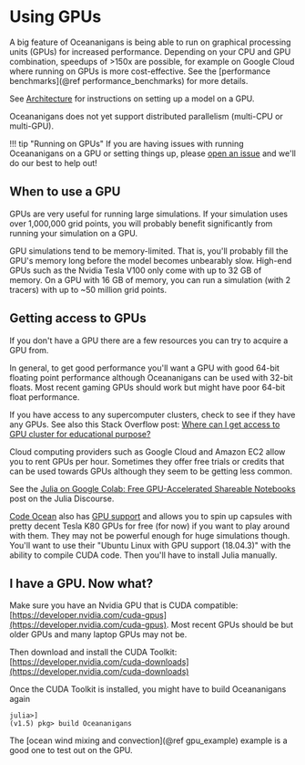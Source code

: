 # Using GPUs

A big feature of Oceananigans is being able to run on graphical processing units (GPUs)
for increased performance. Depending on your CPU and GPU combination, speedups of >150x
are possible, for example on Google Cloud where running on GPUs is more cost-effective.
See the [performance benchmarks](@ref performance_benchmarks) for more details.

See [Architecture](@ref) for instructions on setting up a model on a GPU.

Oceananigans does not yet support distributed parallelism (multi-CPU or multi-GPU).

!!! tip "Running on GPUs"
    If you are having issues with running Oceananigans on a GPU or setting things up,
    please [open an issue](https://github.com/CLiMA/Oceananigans.jl/issues/new)
    and we'll do our best to help out!

## When to use a GPU

GPUs are very useful for running large simulations. If your simulation uses over
1,000,000 grid points, you will probably benefit significantly from running your
simulation on a GPU.

GPU simulations tend to be memory-limited. That is, you'll probably fill the GPU's
memory long before the model becomes unbearably slow. High-end GPUs such as the
Nvidia Tesla V100 only come with up to 32 GB of memory. On a GPU with 16 GB of memory,
you can run a simulation (with 2 tracers) with up to ~50 million grid points.

## Getting access to GPUs

If you don't have a GPU there are a few resources you can try to acquire a GPU from.

In general, to get good performance you'll want a GPU with good 64-bit floating point
performance although Oceananigans can be used with 32-bit floats. Most recent gaming GPUs
should work but might have poor 64-bit float performance.

If you have access to any supercomputer clusters, check to see if they have any GPUs.
See also this Stack Overflow post:
[Where can I get access to GPU cluster for educational purpose?](https://scicomp.stackexchange.com/questions/8508/where-can-i-get-access-to-gpu-cluster-for-educational-purpose)

Cloud computing providers such as Google Cloud and Amazon EC2 allow you to rent GPUs per
hour. Sometimes they offer free trials or credits that can be used towards GPUs although
they seem to be getting less common.

See the [Julia on Google Colab: Free GPU-Accelerated Shareable Notebooks](https://discourse.julialang.org/t/julia-on-google-colab-free-gpu-accelerated-shareable-notebooks/15319)
post on the Julia Discourse.

[Code Ocean](https://codeocean.com/) also has
[GPU support](https://help.codeocean.com/en/articles/1053107-gpu-support) and allows you
to spin up capsules with pretty decent Tesla K80 GPUs for free (for now) if you want to
play around with them. They may not be powerful enough for huge simulations though. You'll
want to use their "Ubuntu Linux with GPU support (18.04.3)" with the ability to compile
CUDA code. Then you'll have to install Julia manually.

## I have a GPU. Now what?

Make sure you have an Nvidia GPU that is CUDA compatible:
[https://developer.nvidia.com/cuda-gpus](https://developer.nvidia.com/cuda-gpus). Most
recent GPUs should be but older GPUs and many laptop GPUs may not be.

Then download and install the CUDA Toolkit:
[https://developer.nvidia.com/cuda-downloads](https://developer.nvidia.com/cuda-downloads)

Once the CUDA Toolkit is installed, you might have to build Oceananigans again
```
julia>]
(v1.5) pkg> build Oceananigans
```
The [ocean wind mixing and convection](@ref gpu_example) example is a good one to test out on the GPU.
